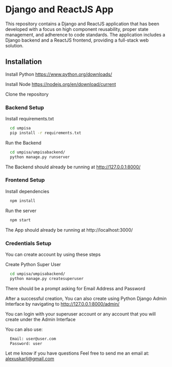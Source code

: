 
# Django and ReactJS App

This repository contains a Django and ReactJS application that has been developed with a focus on high component reusability, proper state management, and adherence to code standards. The application includes a Django backend and a ReactJS frontend, providing a full-stack web solution.
## Installation

Install Python
https://www.python.org/downloads/

Install Node
https://nodejs.org/en/download/current

Clone the repository

### Backend Setup

Install requirements.txt
```bash
  cd umpisa
  pip install -r requirements.txt
```
Run the Backend
```bash
  cd umpisa/umpisabackend/
  python manage.py runserver
```

The Backend should already be running at http://127.0.0.1:8000/

### Frontend Setup

Install dependencies
```bash
  npm install
```
Run the server
```bash
  npm start
```

The App should already be running at http://localhost:3000/

### Credentials Setup

You can create account by using these steps

Create Python Super User
```bash
  cd umpisa/umpisabackend/
  python manage.py createsuperuser
```
There should be a prompt asking for Email Address and Password

After a successful creation,
You can also create using Python Django Admin Interface
by navigating to http://127.0.0.1:8000/admin/ 

You can login with your superuser account or any account that you will create 
under the Admin Interface

You can also use:
```bash
  Email: user@user.com
  Password: user
```

Let me know if you have questions
Feel free to send me an email at:
alexuskarlj@gmail.com